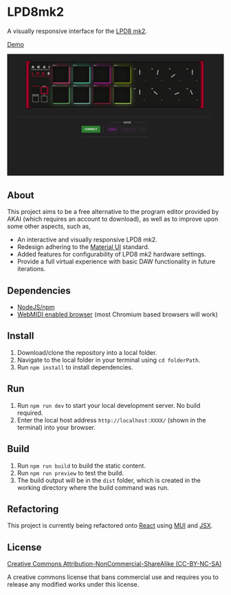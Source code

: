 # LPD8mk2

A visually responsive interface for the [LPD8 mk2](https://www.akaipro.com/lpd8-mk2.html).

[Demo](https://mutx.github.io/lpd8mk2/)

<img src='./assets/preview.png'>


## About

This project aims to be a free alternative to the program editor provided by AKAI (which requires an account to download), as well as to improve upon some other aspects, such as,

- An interactive and visually responsive LPD8 mk2.
- Redesign adhering to the [Material UI](https://material.io) standard.
- Added features for configurability of LPD8 mk2 hardware settings.
- Provide a full virtual experience with basic DAW functionality in future iterations.

## Dependencies
- [NodeJS/npm](https://nodejs.org/en)
- [WebMIDI enabled browser](https://developer.mozilla.org/en-US/docs/Web/API/Web_MIDI_API#browser_compatibility) (most Chromium based browsers will work)

## Install
1. Download/clone the repository into a local folder.
2. Navigate to the local folder in your terminal using `cd folderPath`.
3. Run `npm install` to install dependencies.

## Run
1. Run `npm run dev` to start your local development server. No build required.
2. Enter the local host address `http://localhost:XXXX/` (shown in the terminal) into your browser. 

## Build
1. Run `npm run build` to build the static content.
2. Run `npm run preview` to test the build.
3. The build output will be in the `dist` folder, which is created in the working directory where the build command was run.

## Refactoring

This project is currently being refactored onto [React](https://react.dev) using [MUI](https://mui.com) and [JSX](https://facebook.github.io/jsx/).


## License

[Creative Commons Attribution-NonCommercial-ShareAlike (CC-BY-NC-SA)](http://creativecommons.org/licenses/by-nc-sa/4.0/)

A creative commons license that bans commercial use and requires you to release any modified works under this license.
